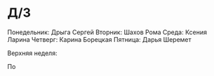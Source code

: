 Д/З
========


Понедельник: Дрыга Сергей 
Вторник: Шахов Рома 
Среда: Ксения Ларина
Четверг: Карина Борецкая 
Пятница: Дарья Шеремет

Верхняя неделя:

По 
